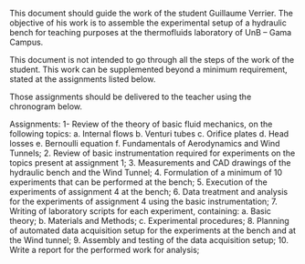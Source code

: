 This document should guide the work of the student Guillaume Verrier. The objective of his work is to assemble the experimental setup of a hydraulic bench for teaching purposes at the thermofluids laboratory of UnB – Gama Campus.

This document is not intended to go through all the steps of the work of the student. This work can be supplemented beyond a minimum requirement, stated at the assignments listed below.

Those assignments should be delivered to the teacher using the chronogram below.

Assignments:
1- Review of the theory of basic fluid mechanics, on the following topics:
  a.	Internal flows
  b.	Venturi tubes
  c.	Orifice plates
  d.	Head losses
  e.	Bernoulli equation
  f.	Fundamentals of Aerodynamics and Wind Tunnels;
2.	Review of basic instrumentation required for experiments on the topics present at assignment 1;
3.	Measurements and CAD drawings of the hydraulic bench and the Wind Tunnel;
4.	Formulation of a minimum of 10 experiments that can be performed at the bench;
5.	Execution of the experiments of assignment 4 at the bench;
6.	Data treatment and analysis for the experiments of assignment 4 using the basic instrumentation;
7.	Writing of laboratory scripts for each experiment, containing:
a.	Basic theory;
b.	Materials and Methods;
c.	Experimental procedures;
8.	Planning of automated data acquisition setup for the experiments at the bench and at the Wind tunnel;
9.	Assembly and testing of the data acquisition setup;
10.	Write a report for the performed work for analysis;

